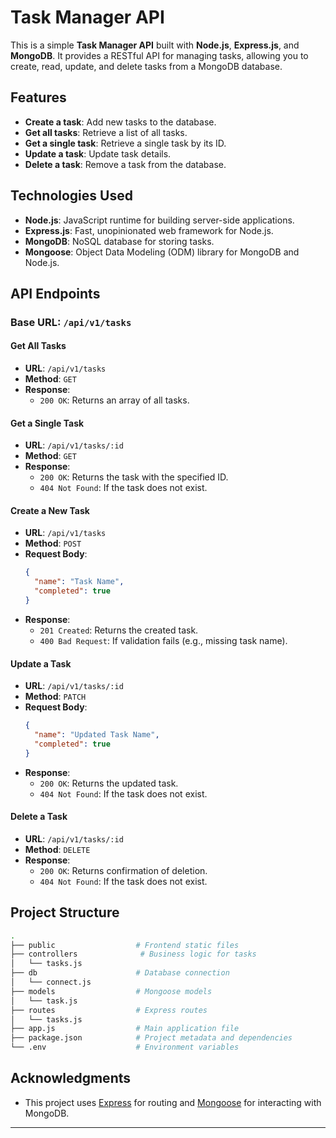 

# Task Manager API

This is a simple **Task Manager API** built with **Node.js**, **Express.js**, and **MongoDB**. It provides a RESTful API for managing tasks, allowing you to create, read, update, and delete tasks from a MongoDB database.

## Features

- **Create a task**: Add new tasks to the database.
- **Get all tasks**: Retrieve a list of all tasks.
- **Get a single task**: Retrieve a single task by its ID.
- **Update a task**: Update task details.
- **Delete a task**: Remove a task from the database.

## Technologies Used

- **Node.js**: JavaScript runtime for building server-side applications.
- **Express.js**: Fast, unopinionated web framework for Node.js.
- **MongoDB**: NoSQL database for storing tasks.
- **Mongoose**: Object Data Modeling (ODM) library for MongoDB and Node.js.



## API Endpoints

### Base URL: `/api/v1/tasks`

#### Get All Tasks

- **URL**: `/api/v1/tasks`
- **Method**: `GET`
- **Response**:
  - `200 OK`: Returns an array of all tasks.

#### Get a Single Task

- **URL**: `/api/v1/tasks/:id`
- **Method**: `GET`
- **Response**:
  - `200 OK`: Returns the task with the specified ID.
  - `404 Not Found`: If the task does not exist.

#### Create a New Task

- **URL**: `/api/v1/tasks`
- **Method**: `POST`
- **Request Body**:
  ```json
  {
    "name": "Task Name",
    "completed": true
  }
  ```
- **Response**:
  - `201 Created`: Returns the created task.
  - `400 Bad Request`: If validation fails (e.g., missing task name).

#### Update a Task

- **URL**: `/api/v1/tasks/:id`
- **Method**: `PATCH`
- **Request Body**:
  ```json
  {
    "name": "Updated Task Name",
    "completed": true
  }
  ```
- **Response**:
  - `200 OK`: Returns the updated task.
  - `404 Not Found`: If the task does not exist.

#### Delete a Task

- **URL**: `/api/v1/tasks/:id`
- **Method**: `DELETE`
- **Response**:
  - `200 OK`: Returns confirmation of deletion.
  - `404 Not Found`: If the task does not exist.

## Project Structure

```bash
.
├── public                  # Frontend static files
├── controllers              # Business logic for tasks
│   └── tasks.js
├── db                      # Database connection
│   └── connect.js
├── models                  # Mongoose models
│   └── task.js
├── routes                  # Express routes
│   └── tasks.js
├── app.js                  # Main application file
├── package.json            # Project metadata and dependencies
└── .env                    # Environment variables
```


## Acknowledgments

- This project uses [Express](https://expressjs.com/) for routing and [Mongoose](https://mongoosejs.com/) for interacting with MongoDB.

---
